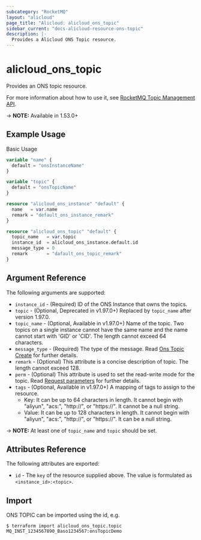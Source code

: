 ```yaml
---
subcategory: "RocketMQ"
layout: "alicloud"
page_title: "Alicloud: alicloud_ons_topic"
sidebar_current: "docs-alicloud-resource-ons-topic"
description: |-
  Provides a Alicloud ONS Topic resource.
---
```


# alicloud\_ons\_topic

Provides an ONS topic resource.

For more information about how to use it, see [RocketMQ Topic Management API](https://www.alibabacloud.com/help/doc-detail/29591.html). 

-> **NOTE:** Available in 1.53.0+

## Example Usage

Basic Usage

```terraform
variable "name" {
  default = "onsInstanceName"
}

variable "topic" {
  default = "onsTopicName"
}

resource "alicloud_ons_instance" "default" {
  name   = var.name
  remark = "default_ons_instance_remark"
}

resource "alicloud_ons_topic" "default" {
  topic_name   = var.topic
  instance_id  = alicloud_ons_instance.default.id
  message_type = 0
  remark       = "dafault_ons_topic_remark"
}
```

## Argument Reference

The following arguments are supported:

* `instance_id` - (Required) ID of the ONS Instance that owns the topics.
* `topic` - (Optional, Deprecated in v1.97.0+) Replaced by `topic_name` after version 1.97.0.
* `topic_name` - (Optional, Available in v1.97.0+) Name of the topic. Two topics on a single instance cannot have the same name and the name cannot start with 'GID' or 'CID'. The length cannot exceed 64 characters.
* `message_type` - (Required) The type of the message. Read [Ons Topic Create](https://www.alibabacloud.com/help/doc-detail/29591.html) for further details.
* `remark` - (Optional) This attribute is a concise description of topic. The length cannot exceed 128.
* `perm` - (Optional) This attribute is used to set the read-write mode for the topic. Read [Request parameters](https://www.alibabacloud.com/help/doc-detail/56880.html) for further details.
* `tags` - (Optional, Available in v1.97.0+) A mapping of tags to assign to the resource.
    - Key: It can be up to 64 characters in length. It cannot begin with "aliyun", "acs:", "http://", or "https://". It cannot be a null string.
    - Value: It can be up to 128 characters in length. It cannot begin with "aliyun", "acs:", "http://", or "https://". It can be a null string.

-> **NOTE:** At least one of `topic_name` and `topic` should be set.

## Attributes Reference

The following attributes are exported:

* `id` - The `key` of the resource supplied above. The value is formulated as `<instance_id>:<topic>`.

## Import

ONS TOPIC can be imported using the id, e.g.

```
$ terraform import alicloud_ons_topic.topic MQ_INST_1234567890_Baso1234567:onsTopicDemo
```
